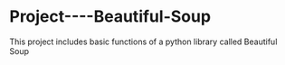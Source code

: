 # Project----Beautiful-Soup
This project includes basic functions of a python library called Beautiful Soup
